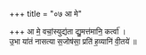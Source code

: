 +++
title = "०७ आ मे"

+++
आ मे॒ वचां॒स्युद्य॑ता द्यु॒मत्त॑मानि॒ कर्त्वा॑ ।  
उ॒भा या॑तं नासत्या स॒जोष॑सा॒ प्रति॑ ह॒व्यानि॑ वी॒तये॑ ॥
